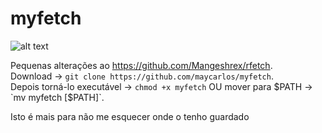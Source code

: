 # myfetch

![alt text](https://github.com/maycarlos/myfetch/image.jpg?raw=true)

Pequenas alterações ao https://github.com/Mangeshrex/rfetch.  
Download ->  `git clone https://github.com/maycarlos/myfetch`.  
Depois torná-lo executável -> `chmod +x myfetch` OU mover para $PATH -> `mv myfetch [$PATH]`. 

Isto é mais para não me esquecer onde o tenho guardado



